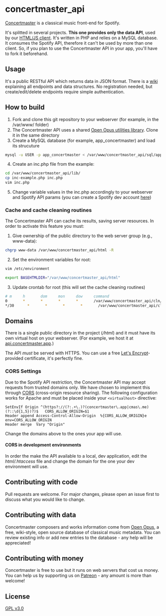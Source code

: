 # concertmaster_api
[Concertmaster](https://getconcertmaster.com) is a classical music front-end for Spotify.

It's splitted in several projects. **This one provides only the data API**, used by our [HTML/JS client](https://github.com/openopus-org/concertmaster_player). It's written in PHP and relies on a MySQL database. It consumes the Spotify API, therefore it can't be used by more than one client. So, if you plan to use the Concertmaster API in your app, you'll have to fork it beforehand.

## Usage

It's a public RESTful API which returns data in JSON format. There is a [wiki](https://wiki.openopus.org/wiki/Using_the_Concertmaster/Concertino_API) explaining all endpoints and data structures. No registration needed, but create/edit/delete endpoints require simple authentication.

## How to build

1. Fork and clone this git repository to your webserver (for example, in the /var/www/ folder)
2. The Concertmaster API uses a shared [Open Opus utilities library](https://github.com/openopus-org/openopus_utils). Clone it in the same directory
3. Create a MySQL database (for example, app_concertmaster) and load its strucuture

```bash
mysql -u USER -p app_concertmaster < /var/www/concertmaster_api/sql/app_concertmaster.sql
```

4. Create an inc.php file from the example:

```bash
cd /var/www/concertmaster_api/lib/
cp inc-example.php inc.php
vim inc.php
```
5. Change variable values in the inc.php accordingly to your webserver and Spotify API params (you can create a Spotify dev account [here](https://developer.spotify.com/))

### Cache and cache cleaning routines

The Concertmaster API can cache its results, saving server resources. In order to activate this feature you must:

1. Give ownership of the public directory to the web server group (e.g., www-data):

```bash
chgrp www-data /var/www/concertmaster_api/html -R
```
2. Set the environment variables for root:

```bash
vim /etc/environment
```

```bash
export BASEHTMLDIR="/var/www/concertmaster_api/html"
```

3. Update crontab for root (this will set the cache cleaning routines)

```bash
# m     h       dom     mon     dow     command
0       *       *       *       *       /var/www/concertmaster_api/cln/db.sh
*/30      *       *       *       *       /var/www/concertmaster_api/cln/user.sh
```

## Domains

There is a single public directory in the project (*/html*) and it must have its own virtual host on your webserver. (For example, we host it at [api.concertmaster.app](https://api.concertmaster.app).)

The API *must* be served with HTTPS. You can use a free [Let's Encrypt](https://letsencrypt.org/)-provided certificate, it's perfectly fine.

### CORS Settings

Due to the Spotify API restriction, the Concertmaster API may accept requests from trusted domains only. We have chosen to implement this through [CORS](https://medium.com/@baphemot/understanding-cors-18ad6b478e2b) (cross-origin resource sharing). The following configuration works for Apache and must be placed inside your `<virtualhost>` directive:

```
SetEnvIf Origin ^(https?://(?:.+\.)?(concertmaster\.app|cmas\.me)(?::\d{1,5})?)$   CORS_ALLOW_ORIGIN=$1
Header append Access-Control-Allow-Origin  %{CORS_ALLOW_ORIGIN}e   env=CORS_ALLOW_ORIGIN
Header merge  Vary "Origin"
```

Change the domains above to the ones your app will use.

#### CORS in development environments

In order the make the API available to a local, dev application, edit the *html/.htaccess* file and change the domain for the one your dev environment will use.

## Contributing with code
Pull requests are welcome. For major changes, please open an issue first to discuss what you would like to change.

## Contributing with data
Concertmaster composers and works information come from [Open Opus](https://openopus.org), a free, wiki-style, open source database of classical music metadata. You can review existing info or add new entries to the database - any help will be appreciated!

## Contributing with money
Concertmaster is free to use but it runs on web servers that cost us money. You can help us by supporting us on [Patreon](https://www.patreon.com/openopus) - any amount is more than welcome!

## License
[GPL v3.0](https://choosealicense.com/licenses/gpl-3.0/)